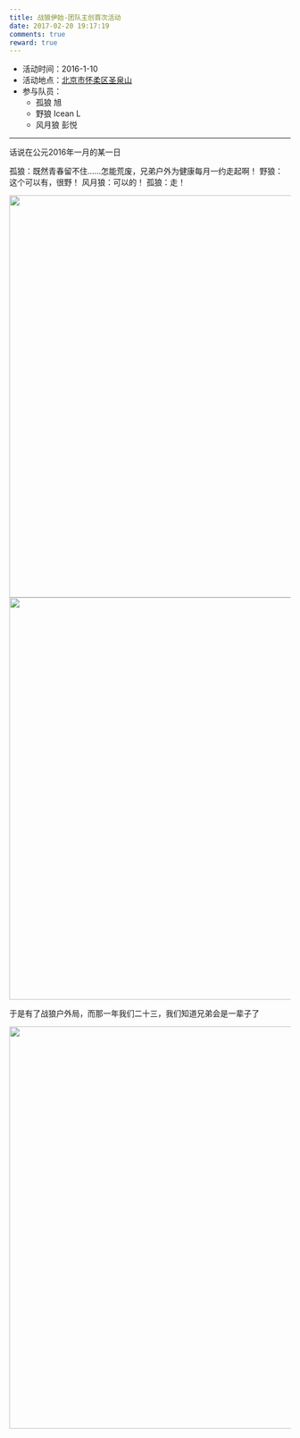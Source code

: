 ```yaml
---
title: 战狼伊始-团队主创首次活动
date: 2017-02-20 19:17:19
comments: true
reward: true
---
```


- 活动时间：2016-1-10
- 活动地点：[北京市怀柔区圣泉山](http://baike.baidu.com/view/4131784.htm)
- 参与队员：
  - 孤狼 旭
  - 野狼 Icean L
  - 风月狼 彭悦

---

话说在公元2016年一月的某一日

孤狼：既然青春留不住……怎能荒废，兄弟户外为健康每月一约走起啊！
野狼：这个可以有，很野！
风月狼：可以的！
孤狼：走！

<img src="http://x-wolf.win/images/2017-02-20/1-1.jpg" width="720px">
<!-- more -->
<br>

<img src="http://x-wolf.win/images/2017-02-20/1-2.jpg" width="720px">

于是有了战狼户外局，而那一年我们二十三，我们知道兄弟会是一辈子了

<img src="http://x-wolf.win/images/2017-02-20/1-3.jpg" width="720px">




